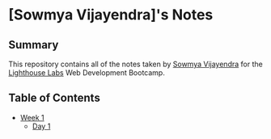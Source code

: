 # [Sowmya Vijayendra]'s Notes
## Summary
This repository contains all of the notes taken by [Sowmya Vijayendra](https://github.com/SowmyaVijayendra) for the [Lighthouse Labs](https://www.lighthouselabs.ca/) Web Development Bootcamp.
## Table of Contents
* [Week 1](/Week_1)
  * [Day 1](/Week_1/Day_1)

